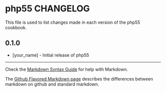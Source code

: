 php55 CHANGELOG
===============

This file is used to list changes made in each version of the php55 cookbook.

0.1.0
-----
- [your_name] - Initial release of php55

- - -
Check the [Markdown Syntax Guide](http://daringfireball.net/projects/markdown/syntax) for help with Markdown.

The [Github Flavored Markdown page](http://github.github.com/github-flavored-markdown/) describes the differences between markdown on github and standard markdown.
